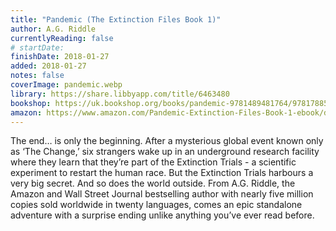 ```yaml
---
title: "Pandemic (The Extinction Files Book 1)"
author: A.G. Riddle
currentlyReading: false
# startDate:
finishDate: 2018-01-27
added: 2018-01-27
notes: false
coverImage: pandemic.webp
library: https://share.libbyapp.com/title/6463480
bookshop: https://uk.bookshop.org/books/pandemic-9781489481764/9781788541282
amazon: https://www.amazon.com/Pandemic-Extinction-Files-Book-1-ebook/dp/B06Y382BHS
---
```


The end… is only the beginning. After a mysterious global event known only as ‘The Change,’ six strangers wake up in an underground research facility where they learn that they’re part of the Extinction Trials - a scientific experiment to restart the human race. But the Extinction Trials harbours a very big secret. And so does the world outside. From A.G. Riddle, the Amazon and Wall Street Journal bestselling author with nearly five million copies sold worldwide in twenty languages, comes an epic standalone adventure with a surprise ending unlike anything you’ve ever read before.  
